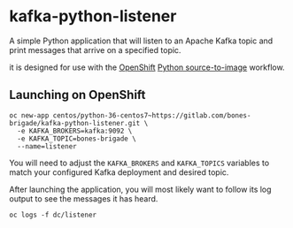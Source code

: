 # kafka-python-listener

A simple Python application that will listen to an Apache Kafka topic and print
messages that arrive on a specified topic.

it is designed for use with the [OpenShift](https://openshift.org)
[Python source-to-image](https://docs.openshift.org/latest/using_images/s2i_images/python.html)
workflow.

## Launching on OpenShift

```
oc new-app centos/python-36-centos7~https://gitlab.com/bones-brigade/kafka-python-listener.git \
  -e KAFKA_BROKERS=kafka:9092 \
  -e KAFKA_TOPIC=bones-brigade \
  --name=listener
```

You will need to adjust the `KAFKA_BROKERS` and `KAFKA_TOPICS` variables to
match your configured Kafka deployment and desired topic.

After launching the application, you will most likely want to follow its log
output to see the messages it has heard.

```
oc logs -f dc/listener
```

